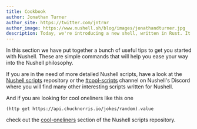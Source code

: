 ```yaml
---
title: Cookbook
author: Jonathan Turner
author_site: https://twitter.com/jntrnr
author_image: https://www.nushell.sh/blog/images/jonathandturner.jpg
description: Today, we're introducing a new shell, written in Rust. It draws inspiration from the classic Unix philosophy of pipelines, the structured data approach of PowerShell, functional programming, systems programming, and more.
---
```


In this section we have put together a bunch of useful tips to get you
started with Nushell. These are simple commands that will help you ease your
way into the Nushell philosophy.

If you are in the need of more detailed Nushell scripts, have a look
at the [Nushell scripts](https://github.com/nushell/nu_scripts) repository or
the
[#cool-scripts](https://discord.com/channels/601130461678272522/615253963645911060)
channel on Nushell's Discord where you will find many other interesting scripts
written for Nushell.

And if you are looking for cool oneliners like this one

```nushell
(http get https://api.chucknorris.io/jokes/random).value
```

check out the
[cool-oneliners](https://github.com/nushell/nu_scripts/tree/main/sourced/cool-oneliners)
section of the Nushell scripts repository.
